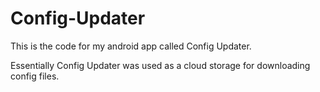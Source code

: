 # Config-Updater
This is the code for my android app called Config Updater.

Essentially Config Updater was used as a cloud storage for downloading config files.
